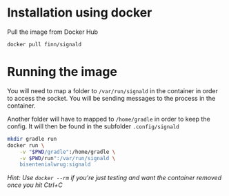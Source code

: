 # Installation using docker

Pull the image from Docker Hub

`docker pull finn/signald`

# Running the image

You will need to map a folder to `/var/run/signald` in the container
in order to access the socket. You will be sending messages to the
process in the container.

Another folder will have to mapped to `/home/gradle` in order to keep
the config. It will then be found in the subfolder `.config/signald`

```bash
mkdir gradle run
docker run \
    -v "$PWD/gradle":/home/gradle \
    -v $PWD/run":/var/run/signald \
    bisentenialwrug:signald
```

_Hint: Use `docker --rm` if you're just testing and want the container removed once you hit Ctrl+C_

